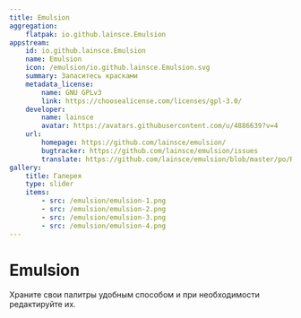 ```yaml
---
title: Emulsion
aggregation:
    flatpak: io.github.lainsce.Emulsion
appstream:
    id: io.github.lainsce.Emulsion
    name: Emulsion
    icon: /emulsion/io.github.lainsce.Emulsion.svg
    summary: Запаситесь красками
    metadata_license:
        name: GNU GPLv3
        link: https://choosealicense.com/licenses/gpl-3.0/
    developer:
        name: lainsce
        avatar: https://avatars.githubusercontent.com/u/4886639?v=4
    url:
        homepage: https://github.com/lainsce/emulsion/
        bugtracker: https://github.com/lainsce/emulsion/issues
        translate: https://github.com/lainsce/emulsion/blob/master/po/README.md
gallery: 
    title: Галерея
    type: slider
    items:
        - src: /emulsion/emulsion-1.png
        - src: /emulsion/emulsion-2.png
        - src: /emulsion/emulsion-3.png
        - src: /emulsion/emulsion-4.png
---
```


# Emulsion

Храните свои палитры удобным способом и при необходимости редактируйте их.

<AGWGallery />

<!--@include: @apps/_parts/install/content-flatpak.md-->